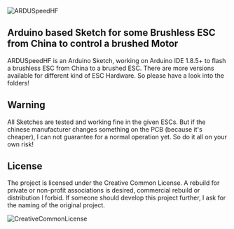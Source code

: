 ![ARDUSpeedHF](https://marcostoffers.github.io/arduspeedhfNGlogo_640.jpg)
## Arduino based Sketch for some Brushless ESC from China to control a brushed Motor

ARDUSpeedHF is an Arduino Sketch, working on Arduino IDE 1.8.5+ to flash a brushless ESC from China to a brushed ESC. There are more versions available for different kind of ESC Hardware. So please have a look into the folders!

## Warning
All Sketches are tested and working fine in the given ESCs. But if the chinese manufacturer changes something on the PCB (because it's cheaper), I can not guarantee for a normal operation yet. So do it all on your own risk!

## License
The project is licensed under the Creative Common License. A rebuild for private or non-profit associations is desired, commercial rebuild or distribution I forbid. If someone should develop this project further, I ask for the naming of the original project.

![CreativeCommonLicense](https://marcostoffers.github.io/cc.png)
